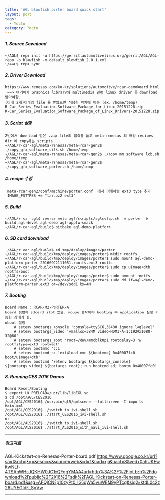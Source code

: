 ```yaml
---
title: 'AGL blowfish porter board quick start'
layout: post
tags:
  - Yocto
category: Yocto
---
```

##### 1. Source Download

```
~/AGL$ repo init -u https://gerrit.automotivelinux.org/gerrit/AGL/AGL-repo -b blowfish -m default_blowfish_2.0.1.xml
~/AGL$ repo sync
```

##### 2. Driver Download

```
https://www.renesas.com/ko-kr/solutions/automotive/rcar-demoboard.html
 ==> 여기에서 Graphics library와 multimedia 관련 linux driver 를 download 받아야함.
(아래 2개)아래의 file 을 받았으면 적당한 위치에 이동 (ex. /home/temp)
R-Car_Series_Evaluation_Software_Package_for_Linux-20151228.zip
R-Car_Series_Evaluation_Software_Package_of_Linux_Drivers-20151228.zip
```

##### 3. Script 실행

```
2번에서 download 받은 .zip file의 압축을 풀고 meta-renesas 의 해당 recipes dir 에 copy하는 scripts.
~/AGL/r-car-agl/meta-renesas/meta-rcar-gen2$ ./copy_gfx_software_silk.sh /home/temp
~/AGL/r-car-agl/meta-renesas/meta-rcar-gen2$ ./copy_mm_software_lcb.sh /home/temp
~/AGL/r-car-agl/meta-renesas/meta-rcar-gen2$ ./copy_gfx_software_porter.sh /home/temp
```

##### 4. recipe 수정

```
 meta-rcar-gen2/conf/machine/porter.conf  에서 아래처럼 ext3 type 추가
 IMAGE_FSTYPES += "tar.bz2 ext3"
```

##### 5. Build

```
~/AGL/r-car-agl$ source meta-agl/scripts/aglsetup.sh -m porter -b build agl-devel agl-demo agl-appfw-smack
~/AGL/r-car-agl/build$ bitbake agl-demo-platform
```

##### 6. SD card download

```
~/AGL/r-car-agl/build$ cd tmp/deploy/images/porter
~/AGL/r-car-agl/build/tmp/deploy/images/porter$ mkdir rootfs
~/AGL/r-car-agl/build/tmp/deploy/images/porter$ sudo mount agl-demo-platform-porter-20160912111051.rootfs.ext3 rootfs
~/AGL/r-car-agl/build/tmp/deploy/images/porter$ sudo cp uImage+dtb rootfs/boot
~/AGL/r-car-agl/build/tmp/deploy/images/porter$ sudo umount rootfs
~/AGL/r-car-agl/build/tmp/deploy/images/porter$ sudo dd if=agl-demo-platform-porter.ext3 of=/dev/sdd1 bs=4M
```

##### 7. Booting

```
Board Name : RCAR-M2-PORTER-A
board 뒷편에 sdcard slot 있음. mouse 장착해야 booting 후 application 실행 가능한 상태가 됨.
uboot 설정
    # setenv bootargs_console 'console=ttySC6,38400 ignore_loglevel'
    # setenv bootargs_video 'vmalloc=384M video=HDMI-A-1:1920x1080-32@60'
    # setenv bootargs_root 'root=/dev/mmcblk0p1 rootdelay=3 rw rootfstype=ext3 rootwait'
    # setenv bootmmc '1:1'
    # setenv bootcmd_sd 'ext4load mmc ${bootmmc} 0x40007fc0 boot/uImage+dtb'
    # setenv bootcmd 'setenv bootargs ${bootargs_console} ${bootargs_video} ${bootargs_root}; run bootcmd_sd; bootm 0x40007fc0'
```

##### 8. Running CES 2016 Demos

```
Board Reset/Booting
$ export LD_PRELOAD=/usr/lib/libEGL.so
$ cd /opt/AGL/CES2016
/opt/AGL/CES2016$ /usr/bin/qt5/qmlscene -–fullscreen -I imports Main.qml
/opt/AGL/CES2016$ ./switch_to_ivi-shell.sh
/opt/AGL/CES2016$ ./start_CES2016_ivi-shell.sh
or
/opt/AGL/ALS2016$ ./switch_to_ivi-shell.sh
/opt/AGL/ALS2016$ ./start_ALS2016_with_navi_ivi-shell.sh
```

---

##### 참고자료
AGL-Kickstart-on-Renesas-Porter-board.pdf
https://www.google.co.kr/url?sa=t&rct=j&q=&esrc=s&source=web&cd=1&cad=rja&uact=8&ved=0ahUKEwitwNLf-4TSAhWHoJQKHW0JC1cQFggYMAA&url=http%3A%2F%2Fiot.bzh%2Fdownload%2Fpublic%2F2016%2Fsdk%2FAGL-Kickstart-on-Renesas-Porter-board.pdf&usg=AFQjCNEp10zyPt0_lG5gWa5yuWEM9yPTcg&sig2=ktdL0c2z26UYEGIdFLSgVw

---